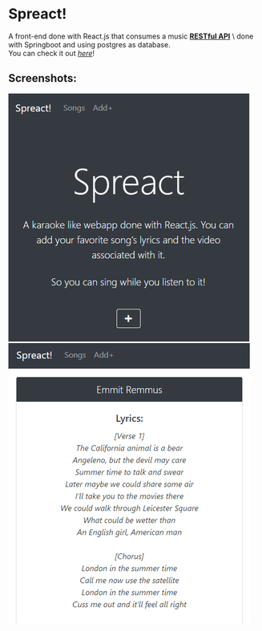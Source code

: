 # Spreact!
A front-end done with React.js that consumes a music **[RESTful API](https://github.com/MercadoMR/Sproner)** \ 
done with Springboot and using postgres as database. \
You can check it out [_here_](https://mercadomr.github.io/Sproner-React/)!
## Screenshots:
![Home page](/home.png?raw=true "Home Page")
![Song](/card.png?raw=true "Lyrics in action")
